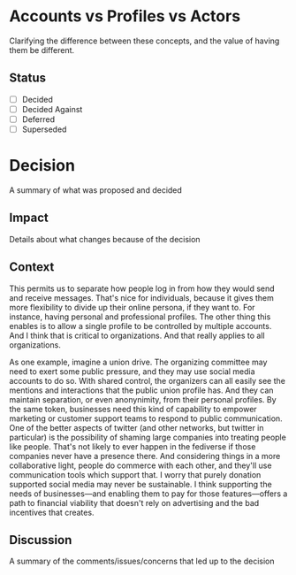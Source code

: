 # Accounts vs Profiles vs Actors

Clarifying the difference between these concepts, and the value of having them be different.

## Status

- [ ] Decided
- [ ] Decided Against
- [ ] Deferred
- [ ] Superseded

# Decision

A summary of what was proposed and decided

## Impact

Details about what changes because of the decision

## Context

This permits us to separate how people log in from how they would send and receive messages. That's nice for individuals, because it gives them more flexibility to divide up their online persona, if they want to. For instance, having personal and professional profiles. The other thing this enables is to allow a single profile to be controlled by multiple accounts. And I think that is critical to organizations. And that really applies to all organizations.

As one example, imagine a union drive. The organizing committee may need to exert some public pressure, and they may use social media accounts to do so. With shared control, the organizers can all easily see the mentions and interactions that the public union profile has. And they can maintain separation, or even anonynimity, from their personal profiles. By the same token, businesses need this kind of capability to empower marketing or customer support teams to respond to public communication. One of the better aspects of twitter (and other networks, but twitter in particular) is the possibility of shaming large companies into treating people like people. That's not likely to ever happen in the fediverse if those companies never have a presence there. And considering things in a more collaborative light, people do commerce with each other, and they'll use communication tools which support that. I worry that purely donation supported social media may never be sustainable. I think supporting the needs of businesses—and enabling them to pay for those features—offers a path to financial viability that doesn't rely on advertising and the bad incentives that creates.

## Discussion

A summary of the comments/issues/concerns that led up to the decision
